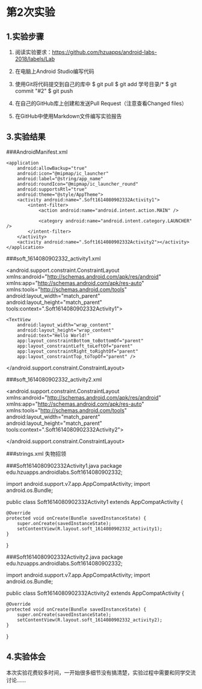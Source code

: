 # 第2次实验

## 1.实验步骤
1. 阅读实验要求：https://github.com/hzuapps/android-labs-2018/labels/Lab   

2. 在电脑上Android Studio编写代码  

3. 使用Git将代码提交到自己的库中 
$ git pull
$ git add 学号目录/*
$ git commit "#2"
$ git push

4. 在自己的GitHub库上创建和发送Pull Request（注意查看Changed files）  

5. 在GitHub中使用Markdown文件编写实验报告
## 3.实验结果
###AndroidManifest.xml
<?xml version="1.0" encoding="utf-8"?>
<manifest xmlns:android="http://schemas.android.com/apk/res/android"
    package="edu.hzuapps.androidlabs.Soft1614080902332">

    <application
        android:allowBackup="true"
        android:icon="@mipmap/ic_launcher"
        android:label="@string/app_name"
        android:roundIcon="@mipmap/ic_launcher_round"
        android:supportsRtl="true"
        android:theme="@style/AppTheme">
        <activity android:name=".Soft1614080902332Activity1">
            <intent-filter>
                <action android:name="android.intent.action.MAIN" />

                <category android:name="android.intent.category.LAUNCHER" />
            </intent-filter>
        </activity>
        <activity android:name=".Soft1614080902332Activity2"></activity>
    </application>

</manifest>

###soft_1614080902332_activity1.xml
<?xml version="1.0" encoding="utf-8"?>
<android.support.constraint.ConstraintLayout xmlns:android="http://schemas.android.com/apk/res/android"
    xmlns:app="http://schemas.android.com/apk/res-auto"
    xmlns:tools="http://schemas.android.com/tools"
    android:layout_width="match_parent"
    android:layout_height="match_parent"
    tools:context=".Soft1614080902332Activity1">

    <TextView
        android:layout_width="wrap_content"
        android:layout_height="wrap_content"
        android:text="Hello World!"
        app:layout_constraintBottom_toBottomOf="parent"
        app:layout_constraintLeft_toLeftOf="parent"
        app:layout_constraintRight_toRightOf="parent"
        app:layout_constraintTop_toTopOf="parent" />

</android.support.constraint.ConstraintLayout>


###soft_1614080902332_activity2.xml
<?xml version="1.0" encoding="utf-8"?>
<android.support.constraint.ConstraintLayout xmlns:android="http://schemas.android.com/apk/res/android"
    xmlns:app="http://schemas.android.com/apk/res-auto"
    xmlns:tools="http://schemas.android.com/tools"
    android:layout_width="match_parent"
    android:layout_height="match_parent"
    tools:context=".Soft1614080902332Activity2">

</android.support.constraint.ConstraintLayout>


###strings.xml
<resources>
    <string name="app_name">失物招领</string>
</resources>


###Soft1614080902332Activity1.java
package edu.hzuapps.androidlabs.Soft1614080902332;

import android.support.v7.app.AppCompatActivity;
import android.os.Bundle;

public class Soft1614080902332Activity1 extends AppCompatActivity {

    @Override
    protected void onCreate(Bundle savedInstanceState) {
        super.onCreate(savedInstanceState);
        setContentView(R.layout.soft_1614080902332_activity1);
    }
}


###Soft1614080902332Activity2.java
package edu.hzuapps.androidlabs.Soft1614080902332;

import android.support.v7.app.AppCompatActivity;
import android.os.Bundle;

public class Soft1614080902332Activity2 extends AppCompatActivity {

    @Override
    protected void onCreate(Bundle savedInstanceState) {
        super.onCreate(savedInstanceState);
        setContentView(R.layout.soft_1614080902332_activity2);
    }
}


## 4.实验体会
本次实验花费较多时间，一开始很多细节没有搞清楚，实验过程中需要和同学交流讨论……
